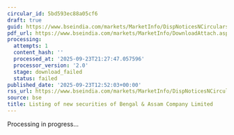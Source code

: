 ```yaml
---
circular_id: 5bd593ec88a05cf6
draft: true
guid: https://www.bseindia.com/markets/MarketInfo/DispNoticesNCirculars.aspx?Noticeid={B6AB9FD0-37CB-4504-AC96-27F81BF2DD85}&noticeno=20250923-57&dt=09/23/2025&icount=57&totcount=84&flag=0
pdf_url: https://www.bseindia.com/markets/MarketInfo/DownloadAttach.aspx?id=20250923-57&attachedId=
processing:
  attempts: 1
  content_hash: ''
  processed_at: '2025-09-23T21:27:47.057596'
  processor_version: '2.0'
  stage: download_failed
  status: failed
published_date: '2025-09-23T12:52:03+00:00'
rss_url: https://www.bseindia.com/markets/MarketInfo/DispNoticesNCirculars.aspx?Noticeid={B6AB9FD0-37CB-4504-AC96-27F81BF2DD85}&noticeno=20250923-57&dt=09/23/2025&icount=57&totcount=84&flag=0
source: bse
title: Listing of new securities of Bengal & Assam Company Limited
---
```


Processing in progress...